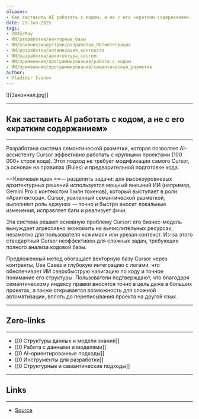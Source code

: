 ```yaml
---
aliases: 
- Как заставить AI работать с кодом, а не с его «кратким содержанием» 
date: 29-Jun-2025
tags:
- 2025/May
- ИИ/разработка/векторные_базы
- ИИ/влияние/индустрии/разработка_ПО/интеграция
- ИИ/разработка/оптимизация_контекста
- ИИ/разработка/архитектура_систем
- ИИ/применение/программирование/работа_с_кодом
- ИИ/применение/программирование/семантическая_разметка
author:
- Vladimir Ivanov
---
```

![[Закончил.jpg]]

-----
##  Как заставить AI работать с кодом, а не с его «кратким содержанием» 
-----
Разработана система семантической разметки, которая позволяет AI-ассистенту Cursor эффективно работать с крупными проектами (100 000+ строк кода). Этот подход не требует модификации самого Cursor, а основан на правилах (Rules) и предварительной подготовке кода.

==Ключевая идея ==— разделить задачи: для высокоуровневых архитектурных решений используется мощный внешний ИИ (например, Gemini Pro с контекстом 1 млн токенов), который выступает в роли «Архитектора». Cursor, усиленный семантической разметкой, выполняет роль «джуна» — точно и быстро вносит локальные изменения, исправляет баги и реализует фичи.

Эта система решает основную проблему Cursor: его бизнес-модель вынуждает агрессивно экономить на вычислительных ресурсах, незаметно для пользователя «сжимая» или урезая контекст. Из-за этого стандартный Cursor неэффективен для сложных задач, требующих полного анализа кодовой базы.

Предложенный метод обогащает векторную базу Cursor через контракты, Use Cases и глубокую интеграцию с логами, что обеспечивает ИИ сверхбыструю навигацию по коду и точное понимание его структуры. Пользователи подтверждают, что благодаря семантическому индексу правки вносятся точно в цель даже в больших проектах, а также открывается возможность для сложной автоматизации, вплоть до переписывания проекта на другой язык.

---
## Zero-links
---
- [[0 Структуры данных и модели знаний]]
- [[0 Работа с данными и моделями]]
- [[0 AI-ориентированные подходы]]
- [[0 Инструменты для разработки]]
- [[0 Структурные и семантические подходы]]

---
## Links
---
- [Source](https://t.me/turboproject/1672)